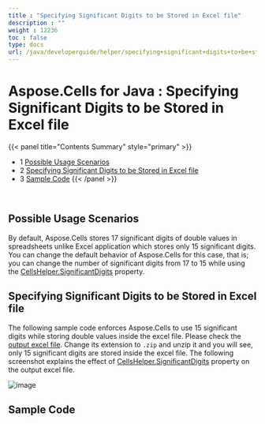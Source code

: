 ```yaml
---
title : "Specifying Significant Digits to be Stored in Excel file" 
description : "" 
weight : 12236 
toc : false
type: docs
url: /java/developerguide/helper/specifying+significant+digits+to+be+stored+in+excel+file/
---
```


# Aspose.Cells for Java : Specifying Significant Digits to be Stored in Excel file


{{< panel title="Contents Summary" style="primary" >}}
*   1 [Possible Usage Scenarios](#possible-usage-scenarios)
*   2 [Specifying Significant Digits to be Stored in Excel file](#specifying-significant-digits-to-be-stored-in-excel-file)
*   3 [Sample Code](#sample-code)
{{< /panel >}}
 

 

## Possible Usage Scenarios

By default, Aspose.Cells stores 17 significant digits of double values in spreadsheets unlike Excel application which stores only 15 significant digits. You can change the default behavior of Aspose.Cells for this case, that is; you can change the number of significant digits from 17 to 15 while using the [CellsHelper.SignificantDigits](https://apireference.aspose.com/java/cells/com.aspose.cells/cellshelper#SignificantDigits) property.

## Specifying Significant Digits to be Stored in Excel file

The following sample code enforces Aspose.Cells to use 15 significant digits while storing double values inside the excel file. Please check the [output excel file](https://docs2.aspose.com/cells/java/attachments/22970436/23166982.xlsx). Change its extension to `.zip` and unzip it and you will see, only 15 significant digits are stored inside the excel file. The following screenshot explains the effect of [CellsHelper.SignificantDigits](https://apireference.aspose.com/java/cells/com.aspose.cells/cellshelper#SignificantDigits) property on the output excel file.

![image](https://docs2.aspose.com/cells/java/attachments/22970436/23166981.png)

## Sample Code

